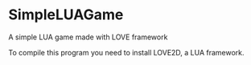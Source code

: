 # SimpleLUAGame
A simple LUA game made with LOVE framework

To compile this program you need to install LOVE2D, a LUA framework.
